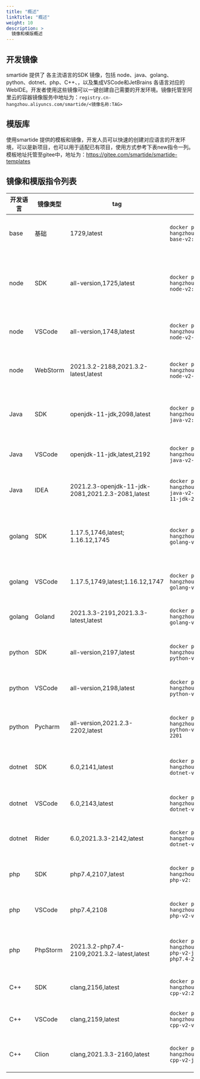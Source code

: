 ```yaml
---
title: "概述"
linkTitle: "概述"
weight: 10
description: >
  镜像和模版概述
---
```


## 开发镜像

smartide 提供了 各主流语言的SDK 镜像，包括 node、java、golang、python、dotnet、php、C++、，以及集成VSCode和JetBrains 各语言对应的WebIDE。开发者使用这些镜像可以一键创建自己需要的开发环境。镜像托管至阿里云的容器镜像服务中地址为：`registry.cn-hangzhou.aliyuncs.com/smartide/<镜像名称:TAG>`


## 模版库

使用smartide 提供的模板和镜像，开发人员可以快速的创建对应语言的开发环境，可以是新项目，也可以用于适配已有项目，使用方式参考下表new指令一列。
模板地址托管至gitee中，地址为：https://gitee.com/smartide/smartide-templates


## 镜像和模版指令列表



| **开发语言** | **镜像类型** | **tag**| **Pull命令**| **new指令**| **备注**|
|----------|----------|---------------------------------------------------|-----------------------------------------------------------------------------------------------------------------------|----------------------------|-------------------------------------------------------------|
| base     | 基础       | 1729,latest                                       | `docker pull registry.cn-hangzhou.aliyuncs.com/smartide/smartide-base-v2:1729`                                        | `se new base`              | 基于ubuntu:20.04，集成git、ssh server等基础库                         |
| node     | SDK      | all-version,1725,latest                           | `docker pull registry.cn-hangzhou.aliyuncs.com/smartide/smartide-node-v2:1725`                                        | `se new node`              | 在base 镜像的基础上，集成了Node V14.17.6(默认)、V12.22.7 V16.7.0 SDK及nvm  |
| node     | VSCode   | all-version,1748,latest                           | `docker pull registry.cn-hangzhou.aliyuncs.com/smartide/smartide-node-v2-vscode:1748`                                 | `se new node -t vscode`    | 在SDK镜像的基础上集成VSCode WebIDE                                   |
| node     | WebStorm | 2021.3.2-2188,2021.3.2-latest,latest              | `docker pull registry.cn-hangzhou.aliyuncs.com/smartide/smartide-node-v2-jetbrains-webstorm:2021.3.2-2188`            | `se new node -t webstorm`  | 在SDK镜像的基础上集成WebStorm V2021.3.2 WebIDE                       |
| Java     | SDK      | openjdk-11-jdk,2098,latest                        | `docker pull registry.cn-hangzhou.aliyuncs.com/smartide/smartide-java-v2:2098`                                        | `se new java`              | 在Node SDK 镜像的基础上，集成Java Open JDK 11及maven                   |
| Java     | VSCode   | openjdk-11-jdk,latest,2192                        | `docker pull registry.cn-hangzhou.aliyuncs.com/smartide/smartide-java-v2-vscode:2192`                                 | `se new java -t vscode`    | 在SDK镜像的基础上集成VSCode WebIDE                                   |
| Java     | IDEA     | 2021.2.3-openjdk-11-jdk-2081,2021.2.3-2081,latest | `docker pull registry.cn-hangzhou.aliyuncs.com/smartide/smartide-java-v2-jetbrains-idea:2021.2.3-openjdk-11-jdk-2081` | `se new java -t idea`      | 在SDK镜像的基础上集成IDEA社区版 V2021.2.3 WebIDE                        |
| golang   | SDK      | 1.17.5,1746,latest; 1.16.12,1745                  | `docker pull registry.cn-hangzhou.aliyuncs.com/smartide/smartide-golang-v2:1746`                                      | `se new golang`            | 在Node SDK 镜像的基础上，集成Go SDK，分为1.17.5、1.16.12两个版本              |
| golang   | VSCode   | 1.17.5,1749,latest;1.16.12,1747                   | `docker pull registry.cn-hangzhou.aliyuncs.com/smartide/smartide-golang-v2-vscode:1749`                               | `se new golang -t vscode`  | 在SDK镜像的基础上集成VSCode WebIDE                                   |
| golang   | Goland   | 2021.3.3-2191,2021.3.3-latest,latest              | `docker pull registry.cn-hangzhou.aliyuncs.com/smartide/smartide-golang-v2-jetbrains-goland:2021.3.3-2191`            | `se new golang -t goland`  | 在SDK镜像的基础上集成Goland  V2021.3.3 WebIDE                        |
| python   | SDK      | all-version,2197,latest                           | `docker pull registry.cn-hangzhou.aliyuncs.com/smartide/smartide-python-v2:2197`                                      | `se new python`            | 在Node SDK 镜像的基础上，集成python2和python3                          |
| python   | VSCode   | all-version,2198,latest                           | `docker pull registry.cn-hangzhou.aliyuncs.com/smartide/smartide-python-v2-vscode:2198`                               | `se new python -t vscode`  | 在SDK镜像的基础上集成VSCode WebIDE                                   |
| python   | Pycharm  | all-version,2021.2.3-2202,latest                  | `docker pull registry.cn-hangzhou.aliyuncs.com/smartide/smartide-python-v2-jetbrains-pycharm:,2021.2.3-2201`          | `se new python -t pycharm` | 在SDK镜像的基础上集成 Pycharm  V2021.2.5 WebIDE                      |
| dotnet   | SDK      | 6.0,2141,latest                                   | `docker pull registry.cn-hangzhou.aliyuncs.com/smartide/smartide-dotnet-v2:2141`                                      | `se new dotnet`            | 在Node SDK 镜像的基础上，集成Net6.0 SDK 和asp.net core                 |
| dotnet   | VSCode   | 6.0,2143,latest                                   | `docker pull registry.cn-hangzhou.aliyuncs.com/smartide/smartide-dotnet-v2-vscode:2143`                               | `se new dotnet -t vscode`  | 在SDK镜像的基础上集成VSCode WebIDE                                   |
| dotnet   | Rider    | 6.0,2021.3.3-2142,latest                          | `docker pull registry.cn-hangzhou.aliyuncs.com/smartide/smartide-dotnet-v2-jetbrains-rider:2021.3.3-2142`             | `se new dotnet -t rider`   | 在SDK镜像的基础上集成 Rider V2021.3.3 WebIDE                         |
| php      | SDK      | php7.4,2107,latest                                | `docker pull registry.cn-hangzhou.aliyuncs.com/smartide/smartide-php-v2:`                                             | `se new php`               | 在Node SDK 镜像的基础上，集成php7.4和Apache2                           |
| php      | VSCode   | php7.4,2108                                       | `docker pull registry.cn-hangzhou.aliyuncs.com/smartide/smartide-php-v2-vscode:2108`                                  | `se new php -t vscode`     | 在SDK镜像的基础上集成VSCode WebIDE                                   |
| php      | PhpStorm | 2021.3.2-php7.4-2109,2021.3.2-latest,latest       | `docker pull registry.cn-hangzhou.aliyuncs.com/smartide/smartide-php-v2-jetbrains-phpstorm:2021.3.2-php7.4-2109`      | `se new php -t phpstorm`   | 在SDK镜像的基础上集成PhpStorm社区版 V2021.2.7 WebIDE                    |
| C++ | SDK    | clang,2156,latest          | `docker pull registry.cn-hangzhou.aliyuncs.com/smartide/smartide-cpp-v2:2156`                          | `se new cpp`           | 在Node SDK 镜像的基础上,集成cmake、clang       |
| C++ | VSCode | clang,2159,latest          | `docker pull registry.cn-hangzhou.aliyuncs.com/smartide/smartide-cpp-v2-vscode:2159`                   | `se new cpp -t vscode` | 在SDK镜像的基础上集成VSCode WebIDE            |
| C++ | Clion  | clang,2021.3.3-2160,latest | `docker pull registry.cn-hangzhou.aliyuncs.com/smartide/smartide-cpp-v2-jetbrains-clion:2021.3.3-2160` | `se new cpp -t clion`  | 在SDK镜像的基础上集成 Clion V2021.3.3 WebIDE  |


